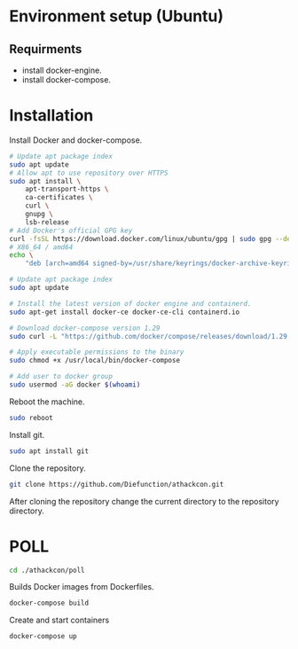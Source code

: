 # Environment setup (Ubuntu)
## Requirments
* install docker-engine.
* install docker-compose.

# Installation
Install Docker and docker-compose.
```bash
# Update apt package index
sudo apt update
# Allow apt to use repository over HTTPS
sudo apt install \
    apt-transport-https \
    ca-certificates \
    curl \
    gnupg \
    lsb-release
# Add Docker's official GPG key
curl -fsSL https://download.docker.com/linux/ubuntu/gpg | sudo gpg --dearmor -o /usr/share/keyrings/docker-archive-keyring.gpg
# X86_64 / amd64
echo \
    "deb [arch=amd64 signed-by=/usr/share/keyrings/docker-archive-keyring.gpg] https://download.docker.com/linux/ubuntu $(lsb_release -cs) stable" | sudo tee /etc/apt/sources.list.d/docker.list > /dev/null

# Update apt package index
sudo apt update

# Install the latest version of docker engine and containerd.
sudo apt-get install docker-ce docker-ce-cli containerd.io

# Download docker-compose version 1.29
sudo curl -L "https://github.com/docker/compose/releases/download/1.29.2/docker-compose-$(uname -s)-$(uname -m)" -o /usr/local/bin/docker-compose

# Apply executable permissions to the binary
sudo chmod +x /usr/local/bin/docker-compose

# Add user to docker group
sudo usermod -aG docker $(whoami)
```
Reboot the machine.
```bash
sudo reboot
```
Install git.
```bash
sudo apt install git
```
Clone the repository.
```bash
git clone https://github.com/Diefunction/athackcon.git
```
After cloning the repository change the current directory to the repository directory.
# POLL
```bash
cd ./athackcon/poll
```
Builds Docker images from Dockerfiles.
```bash
docker-compose build
```
Create and start containers
```bash
docker-compose up
```
